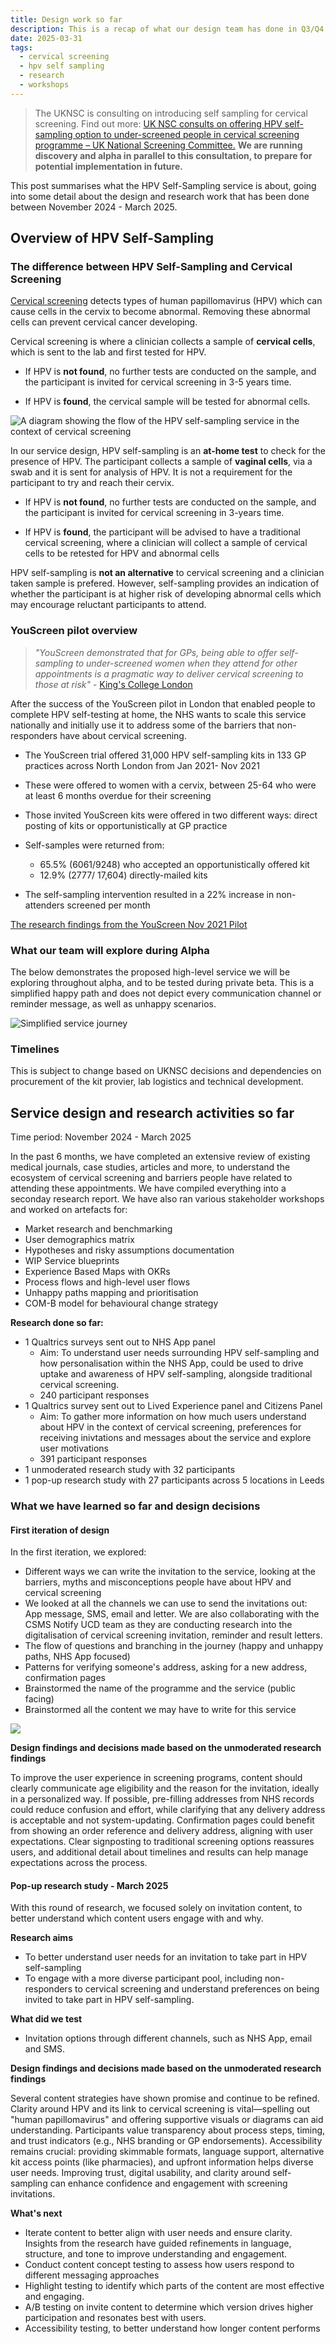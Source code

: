 ```yaml
---
title: Design work so far
description: This is a recap of what our design team has done in Q3/Q4 2024-25.
date: 2025-03-31
tags:
  - cervical screening
  - hpv self sampling
  - research
  - workshops
---
```

> The UKNSC is consulting on introducing self sampling for cervical screening. Find out more: [UK NSC consults on offering HPV self-sampling option to under-screened people in cervical screening programme – UK National Screening Committee.](https://nationalscreening.blog.gov.uk/2024/12/04/uk-nsc-consults-on-offering-hpv-self-sampling-option-to-under-screened-people-in-cervical-screening-programme/)
**We are running discovery and alpha in parallel to this consultation, to prepare for potential implementation in future.**

This post summarises what the HPV Self-Sampling service is about, going into some detail about the design and research work that has been done between November 2024 - March 2025. 

## Overview of HPV Self-Sampling

### The difference between HPV Self-Sampling and Cervical Screening

[Cervical screening](https://www.nhs.uk/conditions/cervical-screening/) detects types of human papillomavirus (HPV) which can cause cells in the cervix to become abnormal. Removing these abnormal cells can prevent cervical cancer developing.​

Cervical screening is where a clinician collects a sample of **cervical cells**, which is sent to the lab and first tested for HPV. ​

- If HPV is **not found**, no further tests are conducted on the sample, and the participant is invited for cervical screening in 3-5 years time.​

- If HPV is **found**, the cervical sample will be tested for abnormal cells.​

![A diagram showing the flow of the HPV self-sampling service in the context of cervical screening](diagramhpvss.png)

In our service design, HPV self-sampling is an **at-home test** to check for the presence of HPV. The participant collects a sample of **vaginal cells**, via a swab and it is sent for analysis of HPV. ​It is not a requirement for the participant to try and reach their cervix.

- If HPV is **not found**, no further tests are conducted on the sample, and the participant is invited for cervical screening in 3-years time. ​

- If HPV is **found**, the participant will be advised to have a traditional cervical screening, where a clinician will collect a sample of cervical cells to be retested for HPV and abnormal cells ​

HPV self-sampling is **not an alternative** to cervical screening and a clinician taken sample is prefered. However, self-sampling provides an indication of whether the participant is at higher risk of developing abnormal cells which may encourage reluctant participants to attend. ​

### YouScreen pilot overview

> *"YouScreen demonstrated that for GPs, being able to offer self-sampling to under-screened women when they attend for other appointments is a pragmatic way to deliver cervical screening to those at risk"* - [King's College London](https://www.kcl.ac.uk/news/self-sampling-hpv-kits-could-screen-an-extra-million-people-for-cervical-cancer)

After the success of the YouScreen pilot in London that enabled people to complete HPV self-testing at home, the NHS wants to scale this service nationally and initially use it to address some of the barriers that non-responders have about cervical screening.​

- The YouScreen trial offered 31,000 HPV self-sampling kits in 133 GP practices across North London from Jan 2021- Nov 2021

- These were offered to women with a cervix, between 25-64 who were at least 6 months overdue for their screening

- Those invited YouScreen kits were offered in two different ways: direct posting of kits or opportunistically at GP practice​

- Self-samples were returned from:​
  - 65.5% (6061/9248) who accepted an opportunistically offered kit ​
  - 12.9% (2777/ 17,604) directly-mailed kits​

- The self-sampling intervention resulted in a 22% increase in non-attenders screened per month​

[The research findings from the YouScreen Nov 2021 Pilot](https://www.thelancet.com/journals/eclinm/article/PIIS2589-5370(24)00251-7/fulltext)

### What our team will explore during Alpha

The below demonstrates the proposed high-level service we will be exploring throughout alpha, and to be tested during private beta. This is a simplified happy path and does not depict every communication channel or reminder message, as well as unhappy scenarios. 

![Simplified service journey](simplifiedjourney.png)

### Timelines

This is subject to change based on UKNSC decisions and dependencies on procurement of the kit provier, lab logistics and technical development.
​
## Service design and research activities so far
Time period: November 2024 - March 2025

In the past 6 months, we have completed an extensive review of existing medical journals, case studies, articles and more, to understand the ecosystem of cervical screening and barriers people have related to attending these appointments. We have compiled everything into a seconday research report. We have also ran various stakeholder workshops and worked on artefacts for:

- Market research and benchmarking
- User demographics matrix
- Hypotheses and risky assumptions documentation​
- WIP Service blueprints
- Experience Based Maps with OKRs​
- Process flows and high-level user flows​
- Unhappy paths mapping and prioritisation
- COM-B model for behavioural change strategy


**Research done so far:**

- 1 Qualtrics surveys sent out to NHS App panel
     - Aim: To understand user needs surrounding HPV self-sampling and how personalisation within the NHS App, could be used to drive uptake and awareness of HPV self-sampling, alongside traditional cervical screening.
     - 240 participant responses 
- 1 Qualtrics survey sent out to Lived Experience panel and Citizens Panel
     - Aim: To gather more information on how much users understand about HPV in the context of cervical screening, preferences for receiving inivtations and messages about the service and explore user motivations
     - 391 participant responses
- 1 unmoderated research study with 32 participants
- 1 pop-up research study with 27 participants across 5 locations in Leeds

### What we have learned so far and design decisions

#### First iteration of design

In the first iteration, we explored:
- Different ways we can write the invitation to the service, looking at the barriers, myths and misconceptions people have about HPV and cervical screening​
- We looked at all the channels we can use to send the invitations out: App message, SMS, email and letter. We are also collaborating with the CSMS Notify UCD team as they are conducting research into the digitalisation of cervical screening invitation, reminder and result letters.
- The flow of questions and branching in the journey (happy and unhappy paths, NHS App focused)​
- Patterns for verifying someone's address, asking for a new address, confirmation pages​
- Brainstormed the name of the programme and the service (public facing)
- Brainstormed all the content we may have to write for this service

![](Slide26.jpg)


**Design findings and decisions made based on the unmoderated research findings**

To improve the user experience in screening programs, content should clearly communicate age eligibility and the reason for the invitation, ideally in a personalized way. If possible, pre-filling addresses from NHS records could reduce confusion and effort, while clarifying that any delivery address is acceptable and not system-updating. Confirmation pages could benefit from showing an order reference and delivery address, aligning with user expectations. Clear signposting to traditional screening options reassures users, and additional detail about timelines and results can help manage expectations across the process.


#### Pop-up research study - March 2025

With this round of research, we focused solely on invitation content, to better understand which content users engage with and why.  ​

**Research aims**

- To better understand user needs for an invitation to take part in HPV self-sampling​
- To engage with a more diverse participant pool, including non-responders to cervical screening and understand preferences on being invited to take part in HPV self-sampling.​

**What did we test​**

- Invitation options through different channels, such as NHS App, email and SMS.

**Design findings and decisions made based on the unmoderated research findings**

Several content strategies have shown promise and continue to be refined. Clarity around HPV and its link to cervical screening is vital—spelling out "human papillomavirus" and offering supportive visuals or diagrams can aid understanding. Participants value transparency about process steps, timing, and trust indicators (e.g., NHS branding or GP endorsements). Accessibility remains crucial: providing skimmable formats, language support, alternative kit access points (like pharmacies), and upfront information helps diverse user needs. Improving trust, digital usability, and clarity around self-sampling can enhance confidence and engagement with screening invitations.

**What's next**

- Iterate content to better align with user needs and ensure clarity. Insights from the research have guided refinements in language, structure, and tone to improve understanding and engagement.​
- Conduct content concept testing to assess how users respond to different messaging approaches​
- Highlight testing to identify which parts of the content are most effective and engaging.​
- A/B testing on invite content to determine which version drives higher participation and resonates best with users.​
- Accessibility testing, to better understand how longer content performs